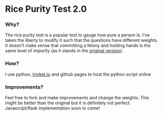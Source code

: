 # Rice Purity Test 2.0

### Why?
The rice purity test is a popular test to gauge how pure a person is.
I've taken the liberty to modify it such that the questions have different weights.
It doesn't make sense that committing a felony and holding hands is the same level of impurity
(as it stands in the <a href="http://ricepuritytest.com">original version</a>). 

### How?
I use python, <a href="http://trinket.io">trinket.io</a> and github pages to host the python script online


### Improvements?
Feel free to fork and make improvements and change the weights. This might be better than the original but
it is definitely not perfect. Javascript/flask implementation soon to come!